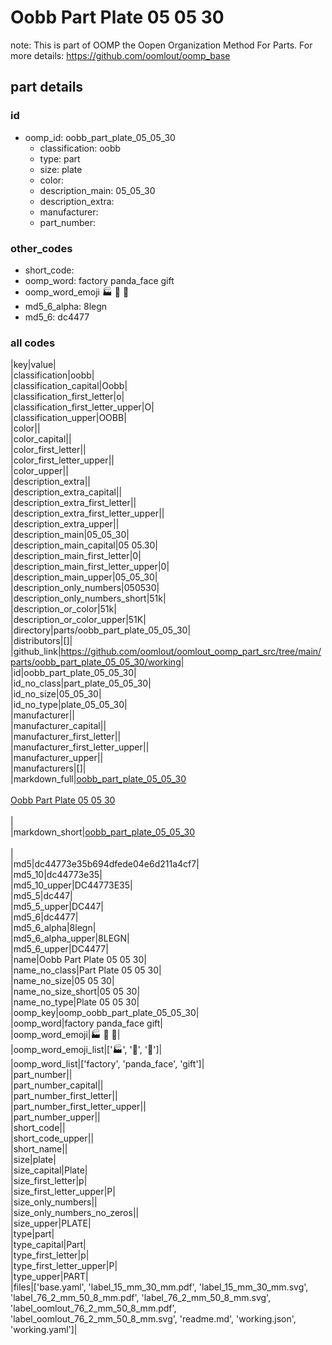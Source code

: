 # Oobb Part Plate 05 05 30  

note: This is part of OOMP the Oopen Organization Method For Parts. For more details: https://github.com/oomlout/oomp_base

##  part details





### id
* oomp_id: oobb_part_plate_05_05_30
  * classification: oobb
  * type: part
  * size: plate
  * color: 
  * description_main: 05_05_30
  * description_extra: 
  * manufacturer: 
  * part_number: 

### other_codes
* short_code: 
* oomp_word: factory panda_face gift
* oomp_word_emoji :factory: :panda_face: :gift:
* md5_6_alpha: 8legn
* md5_6: dc4477

### all codes 
|key|value|  
|classification|oobb|  
|classification_capital|Oobb|  
|classification_first_letter|o|  
|classification_first_letter_upper|O|  
|classification_upper|OOBB|  
|color||  
|color_capital||  
|color_first_letter||  
|color_first_letter_upper||  
|color_upper||  
|description_extra||  
|description_extra_capital||  
|description_extra_first_letter||  
|description_extra_first_letter_upper||  
|description_extra_upper||  
|description_main|05_05_30|  
|description_main_capital|05 05.30|  
|description_main_first_letter|0|  
|description_main_first_letter_upper|0|  
|description_main_upper|05_05_30|  
|description_only_numbers|050530|  
|description_only_numbers_short|51k|  
|description_or_color|51k|  
|description_or_color_upper|51K|  
|directory|parts/oobb_part_plate_05_05_30|  
|distributors|[]|  
|github_link|https://github.com/oomlout/oomlout_oomp_part_src/tree/main/parts/oobb_part_plate_05_05_30/working|  
|id|oobb_part_plate_05_05_30|  
|id_no_class|part_plate_05_05_30|  
|id_no_size|05_05_30|  
|id_no_type|plate_05_05_30|  
|manufacturer||  
|manufacturer_capital||  
|manufacturer_first_letter||  
|manufacturer_first_letter_upper||  
|manufacturer_upper||  
|manufacturers|[]|  
|markdown_full|[oobb_part_plate_05_05_30](https://github.com/oomlout/oomlout_oomp_part_src/tree/main/parts/oobb_part_plate_05_05_30/working)<br>[](https://github.com/oomlout/oomlout_oomp_part_src/tree/main/parts/oobb_part_plate_05_05_30/working)<br>[Oobb Part Plate 05 05 30](https://github.com/oomlout/oomlout_oomp_part_src/tree/main/parts/oobb_part_plate_05_05_30/working)<br><br>|  
|markdown_short|[oobb_part_plate_05_05_30](https://github.com/oomlout/oomlout_oomp_part_src/tree/main/parts/oobb_part_plate_05_05_30/working)<br><br>|  
|md5|dc44773e35b694dfede04e6d211a4cf7|  
|md5_10|dc44773e35|  
|md5_10_upper|DC44773E35|  
|md5_5|dc447|  
|md5_5_upper|DC447|  
|md5_6|dc4477|  
|md5_6_alpha|8legn|  
|md5_6_alpha_upper|8LEGN|  
|md5_6_upper|DC4477|  
|name|Oobb Part Plate 05 05 30|  
|name_no_class|Part Plate 05 05 30|  
|name_no_size|05 05 30|  
|name_no_size_short|05 05 30|  
|name_no_type|Plate 05 05 30|  
|oomp_key|oomp_oobb_part_plate_05_05_30|  
|oomp_word|factory panda_face gift|  
|oomp_word_emoji|:factory: :panda_face: :gift:|  
|oomp_word_emoji_list|[':factory:', ':panda_face:', ':gift:']|  
|oomp_word_list|['factory', 'panda_face', 'gift']|  
|part_number||  
|part_number_capital||  
|part_number_first_letter||  
|part_number_first_letter_upper||  
|part_number_upper||  
|short_code||  
|short_code_upper||  
|short_name||  
|size|plate|  
|size_capital|Plate|  
|size_first_letter|p|  
|size_first_letter_upper|P|  
|size_only_numbers||  
|size_only_numbers_no_zeros||  
|size_upper|PLATE|  
|type|part|  
|type_capital|Part|  
|type_first_letter|p|  
|type_first_letter_upper|P|  
|type_upper|PART|  
|files|['base.yaml', 'label_15_mm_30_mm.pdf', 'label_15_mm_30_mm.svg', 'label_76_2_mm_50_8_mm.pdf', 'label_76_2_mm_50_8_mm.svg', 'label_oomlout_76_2_mm_50_8_mm.pdf', 'label_oomlout_76_2_mm_50_8_mm.svg', 'readme.md', 'working.json', 'working.yaml']|  
